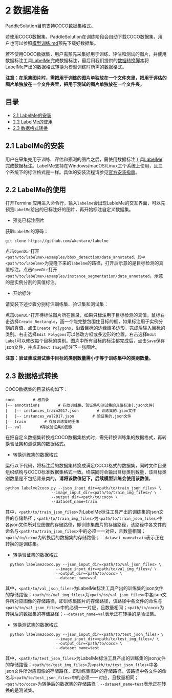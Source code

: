 # 2 数据准备

PaddleSolution目前支持[COCO](http://cocodataset.org)数据集格式。

若使用COCO数据集，PaddleSolution在训练阶段会自动下载COCO数据集，用户也可以参照[模型训练.md]()预先下载好数据集。

若不使用COCO数据集，用户需预先采集好用于训练、评估和测试的图片，并使用数据标注工具[LabelMe]((https://github.com/wkentaro/labelme))完成数据标注，最后用我们提供的[数据转换脚本]()将LabelMe产出的数据格式转换为模型训练时所需的数据格式。

**注意：在采集图片时，需把用于训练的图片单独放在一个文件夹里，把用于评估的图片单独放在一个文件夹里，把用于测试的图片单独放在一个文件夹。**

## 目录
* [2.1 LabelMe的安装](#21-LabelMe的安装)
* [2.2 LabelMe的使用](#22-LabelMe的使用)
* [2.3 数据格式转换](#23-数据格式转换)

## 2.1 LabelMe的安装

用户在采集完用于训练、评估和预测的图片之后，需使用数据标注工具[LabelMe](https://github.com/wkentaro/labelme)完成数据标注。LabelMe支持在Windows/macOS/Linux三个系统上使用，且三个系统下的标注格式是一样。具体的安装流程请参见[官方安装指南](https://github.com/wkentaro/labelme)。

## 2.2 LabelMe的使用

打开Terminal应用进入命令行，输入`labelme`会出现LableMe的交互界面，可以先预览`LabelMe`给出的已标注好的图片，再开始标注自定义数据集。

* 预览已标注图片

获取`LabelMe`的源码：
```
git clone https://github.com/wkentaro/labelme
```
点击`OpenDir`打开`<path/to/labelme>/examples/bbox_detection/data_annotated，其中<path/to/labelme>`为克隆下来的`labelme`的路径，打开后示意的是目标检测的真值标注。点击`OpenDir`打开`<path/to/labelme>/examples/instance_segmentation/data_annotated`，示意的是实例分割的真值标注。

* 开始标注

请安装下述步骤分别标注训练集、验证集和测试集：

点击`OpenDir`打开待标注图片所在目录，如果只标注用于目标检测的真值，鼠标右击选择`Create Rectangle`，画一个能完整包围住目标的框，如果标注用于实例分割的真值，点击`Create Polygons`，沿着目标的边缘画多边形，完成后输入目标的类别。右击选择`Edit Polygons`可以修改方框或多边形的位置，右击选择`Edit Label`可以修改每个目标的类别。图片中所有目标的标注都完成后，点击`Save`保存json文件，并点击`Next Image`标注下一张图片。


**注意：验证集或测试集中目标的类别数量需小于等于训练集中的类别数量。**

 ## 2.3 数据格式转换
 
 COCO数据集的目录结构如下：
 ```
 coco        # 根目录 
 |-- annotations        # 存放训练集、验证集和测试集的真值标注(.json文件) 
 |   |-- instances_train2017.json        # 训练集的.json文件 
 |   |-- instances_val2017.json        # 验证集的.json文件  
 |-- train        # 存放训练集的图像 
 |-- val        #存放验证集的图像 
 ```
 
 在把自定义数据集转换成COCO数据集格式时，需先转换训练集的数据格式，再转换验证集和测试集的数据格式。
 
 * 转换训练集的数据格式
  
运行以下代码，将标注后的数据集转换成满足COCO格式的数据集，同时文件目录组织结构与COCO标准数据集格式一致。终端同时会输出目标类别数量，该目标类别数量是不包括背景类的，**请将该数值记下，后续模型训练会使用该数值**。
   
  ```
  python labelme2coco.py --json_input_dir=<path/to/train_json_files> \
                      --image_input_dir=<path/to/train_img_files>/ \
                      --output_dir=<path/to/coco> \
                      --dataset_name=train
  ```
 其中，`<path/to/train_json_files>`为LabelMe标注工具产出的训练集的json文件的存储路径；`<path/to/train_img_files>`为`<path/to/train_json_files>`中各json文件所对应图像的存储路径，即训练集图片的存储路径，该路径中各文件的命名与`<path/to/train_json_files>`中的必须一一对应，且数量相同；`<path/to/coco>`为转换后的数据集的存储路径；`--dataset_name=train`表示正在转换的是训练集。

* 转换验证集的数据格式

```
  python labelme2coco.py --json_input_dir=<path/to/val_json_files> \
                      --image_input_dir=<path/to/val_img_files>/ \
                      --output_dir=<path/to/coco> \
                      --dataset_name=val
  ```
 其中，`<path/to/val_json_files>`为LabelMe标注工具产出的训练集的json文件的存储路径；`<path/to/val_img_files>`为`<path/to/val_json_files>`中各json文件所对应图像的存储路径，即训练集图片的存储路径，该路径中各文件的命名与`<path/to/val_json_files>`中的必须一一对应，且数量相同；`<path/to/coco>`为转换后的数据集的存储路径；`--dataset_name=val`表示正在转换的是验证集。


* 转换测试集的数据格式
```
  python labelme2coco.py --json_input_dir=<path/to/test_json_files> \
                      --image_input_dir=<path/to/test_img_files>/ \
                      --output_dir=<path/to/coco> \
                      --dataset_name=test
  ```
 其中，`<path/to/test_json_files>`为LabelMe标注工具产出的训练集的json文件的存储路径；`<path/to/test_img_files>`为`<path/to/test_json_files>`中各json文件所对应图像的存储路径，即训练集图片的存储路径，该路径中各文件的命名与`<path/to/test_json_files>`中的必须一一对应，且数量相同；`<path/to/coco>`为转换后的数据集的存储路径；`--dataset_name=test`表示正在转换的是测试集。
